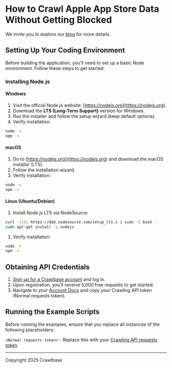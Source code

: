 # How to Crawl Apple App Store Data Without Getting Blocked

We invite you to explore our [blog](https://crawlbase.com/blog/how-to-crawl-apple-app-store-data/) for more details.

## Setting Up Your Coding Environment

Before building the application, you’ll need to set up a basic Node environment. Follow these steps to get started:

### Installing Node.js

#### Windows

1. Visit the official Node.js website: [https://nodejs.org](https://nodejs.org).
2. Download the **LTS (Long-Term Support)** version for Windows.
3. Run the installer and follow the setup wizard (keep default options).
4. Verify installation:

```bash
node -v
npm -v
```

#### macOS

1. Go to [https://nodejs.org](https://nodejs.org) and download the macOS installer (LTS).
2. Follow the installation wizard.
3. Verify installation::

```bash
node -v
npm -v
```

#### Linux (Ubuntu/Debian)

1. Install Node.js LTS via NodeSource:

```bash
curl -fsSL https://deb.nodesource.com/setup_lts.x | sudo -E bash -
sudo apt-get install -y nodejs
```

2. Verify installation:

```bash
node -v
npm -v
```

## Obtaining API Credentials

1. [Sign up for a Crawlbase account](https://crawlbase.com/signup) and log in.
2. Upon registration, you’ll receive 5,000 free requests to get started.
3. Navigate to your [Account Docs](https://crawlbase.com/dashboard/account/docs) and copy your Crawling API token (Normal requests token).

## Running the Example Scripts

Before running the examples, ensure that you replace all instances of the following placeholders:

`<Normal requests token>` - Replace this with your [Crawling API requests token](https://crawlbase.com/dashboard/account/docs).

---

Copyright 2025 Crawlbase
